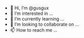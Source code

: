 - 👋 Hi, I’m @gusgux
- 👀 I’m interested in ...
- 🌱 I’m currently learning ...
- 💞️ I’m looking to collaborate on ...
- 📫 How to reach me ...

<!---
gusgux/gusgux is a ✨ special ✨ repository because its `README.md` (this file) appears on your GitHub profile.
You can click the Preview link to take a look at your changes.
--->
